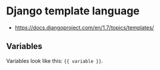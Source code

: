 # Django template language

- https://docs.djangoproject.com/en/1.7/topics/templates/

## Variables 

Variables look like this: `{{ variable }}`. 


